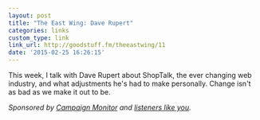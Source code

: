 ```yaml
---
layout: post
title: "The East Wing: Dave Rupert"
categories: links
custom_type: link
link_url: http://goodstuff.fm/theeastwing/11
date: '2015-02-25 16:26:15'
---
```


This week, I talk with Dave Rupert about ShopTalk, the ever changing web industry, and what adjustments he's had to make personally. Change isn't as bad as we make it out to be.

*Sponsored by [Campaign Monitor](http://www.campaignmonitor.com/) and [listeners like you](http://patreon.com/ttimsmith).*

